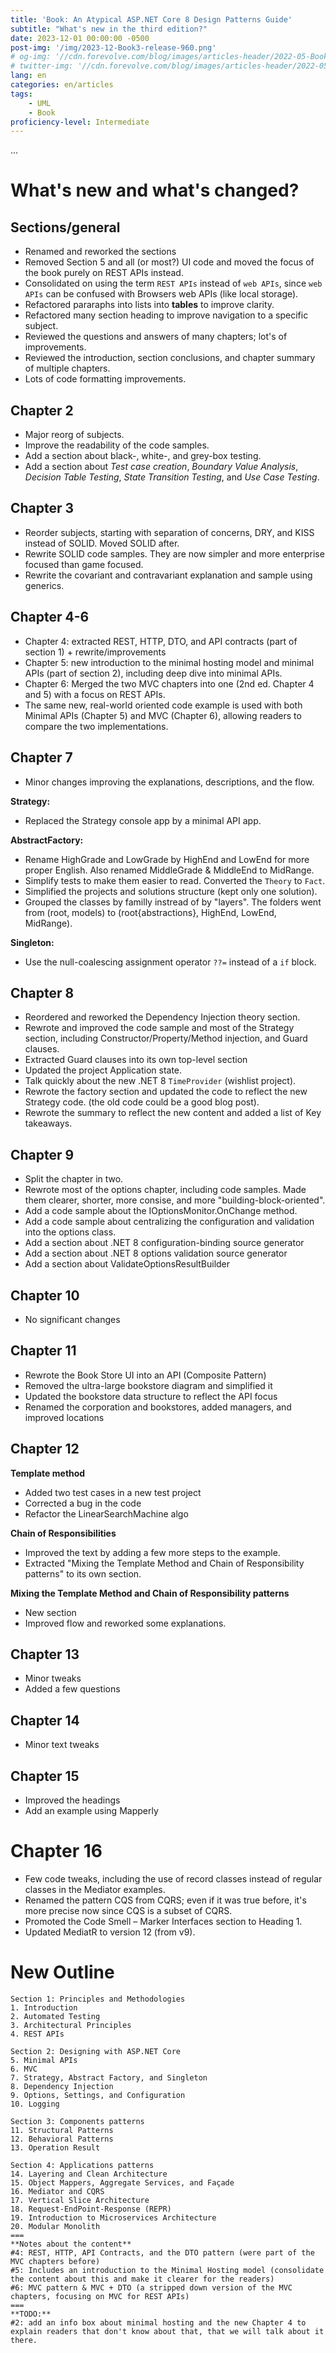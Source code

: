```yaml
---
title: 'Book: An Atypical ASP.NET Core 8 Design Patterns Guide'
subtitle: "What's new in the third edition?"
date: 2023-12-01 00:00:00 -0500
post-img: '/img/2023-12-Book3-release-960.png'
# og-img: '//cdn.forevolve.com/blog/images/articles-header/2022-05-Book2-release-LinkedIn.png'
# twitter-img: '//cdn.forevolve.com/blog/images/articles-header/2022-05-Book2-release-LinkedIn.png'
lang: en
categories: en/articles
tags:
    - UML
    - Book
proficiency-level: Intermediate
---
```


...

# What's new and what's changed?

## Sections/general

-   Renamed and reworked the sections
-   Removed Section 5 and all (or most?) UI code and moved the focus of the book purely on REST APIs instead.
-   Consolidated on using the term `REST APIs` instead of `web APIs`, since `web APIs` can be confused with Browsers web APIs (like local storage).
-   Refactored pararaphs into lists into **tables** to improve clarity.
-   Refactored many section heading to improve navigation to a specific subject.
-   Reviewed the questions and answers of many chapters; lot's of improvements.
-   Reviewed the introduction, section conclusions, and chapter summary of multiple chapters.
-   Lots of code formatting improvements.

## Chapter 2

-   Major reorg of subjects.
-   Improve the readability of the code samples.
-   Add a section about black-, white-, and grey-box testing.
-   Add a section about _Test case creation_, _Boundary Value Analysis_, _Decision Table Testing_, _State Transition Testing_, and _Use Case Testing_.

## Chapter 3

-   Reorder subjects, starting with separation of concerns, DRY, and KISS instead of SOLID. Moved SOLID after.
-   Rewrite SOLID code samples. They are now simpler and more enterprise focused than game focused.
-   Rewrite the covariant and contravariant explanation and sample using generics.

## Chapter 4-6

-   Chapter 4: extracted REST, HTTP, DTO, and API contracts (part of section 1) + rewrite/improvements
-   Chapter 5: new introduction to the minimal hosting model and minimal APIs (part of section 2), including deep dive into minimal APIs.
-   Chapter 6: Merged the two MVC chapters into one (2nd ed. Chapter 4 and 5) with a focus on REST APIs.
-   The same new, real-world oriented code example is used with both Minimal APIs (Chapter 5) and MVC (Chapter 6), allowing readers to compare the two implementations.

## Chapter 7

-   Minor changes improving the explanations, descriptions, and the flow.

**Strategy:**

-   Replaced the Strategy console app by a minimal API app.

**AbstractFactory:**

-   Rename HighGrade and LowGrade by HighEnd and LowEnd for more proper English. Also renamed MiddleGrade & MiddleEnd to MidRange.
-   Simplify tests to make them easier to read. Converted the `Theory` to `Fact`.
-   Simplified the projects and solutions structure (kept only one solution).
-   Grouped the classes by familly instread of by "layers". The folders went from (root, models) to (root{abstractions}, HighEnd, LowEnd, MidRange).

**Singleton:**

-   Use the null-coalescing assignment operator `??=` instead of a `if` block.

## Chapter 8

-   Reordered and reworked the Dependency Injection theory section.
-   Rewrote and improved the code sample and most of the Strategy section, including Constructor/Property/Method injection, and Guard clauses.
-   Extracted Guard clauses into its own top-level section
-   Updated the project Application state.
-   Talk quickly about the new .NET 8 `TimeProvider` (wishlist project).
-   Rewrote the factory section and updated the code to reflect the new Strategy code. (the old code could be a good blog post).
-   Rewrote the summary to reflect the new content and added a list of Key takeaways.

## Chapter 9

-   Split the chapter in two.
-   Rewrote most of the options chapter, including code samples. Made them clearer, shorter, more consise, and more "building-block-oriented".
-   Add a code sample about the IOptionsMonitor.OnChange method.
-   Add a code sample about centralizing the configuration and validation into the options class.
-   Add a section about .NET 8 configuration-binding source generator
-   Add a section about .NET 8 options validation source generator
-   Add a section about ValidateOptionsResultBuilder

## Chapter 10

-   No significant changes

## Chapter 11

-   Rewrote the Book Store UI into an API (Composite Pattern)
-   Removed the ultra-large bookstore diagram and simplified it
-   Updated the bookstore data structure to reflect the API focus
-   Renamed the corporation and bookstores, added managers, and improved locations

## Chapter 12

**Template method**

-   Added two test cases in a new test project
-   Corrected a bug in the code
-   Refactor the LinearSearchMachine algo

**Chain of Responsibilities**

-   Improved the text by adding a few more steps to the example.
-   Extracted "Mixing the Template Method and Chain of Responsibility patterns" to its own section.

**Mixing the Template Method and Chain of Responsibility patterns**

-   New section
-   Improved flow and reworked some explanations.

## Chapter 13

-   Minor tweaks
-   Added a few questions

## Chapter 14

-   Minor text tweaks

## Chapter 15

-   Improved the headings
-   Add an example using Mapperly

# Chapter 16

-   Few code tweaks, including the use of record classes instead of regular classes in the Mediator examples.
-   Renamed the pattern CQS from CQRS; even if it was true before, it's more precise now since CQS is a subset of CQRS.
-   Promoted the Code Smell – Marker Interfaces section to Heading 1.
-   Updated MediatR to version 12 (from v9).

# New Outline

```
Section 1: Principles and Methodologies
1. Introduction
2. Automated Testing
3. Architectural Principles
4. REST APIs

Section 2: Designing with ASP.NET Core
5. Minimal APIs
6. MVC
7. Strategy, Abstract Factory, and Singleton
8. Dependency Injection
9. Options, Settings, and Configuration
10. Logging

Section 3: Components patterns
11. Structural Patterns
12. Behavioral Patterns
13. Operation Result

Section 4: Applications patterns
14. Layering and Clean Architecture
15. Object Mappers, Aggregate Services, and Façade
16. Mediator and CQRS
17. Vertical Slice Architecture
18. Request-EndPoint-Response (REPR)
19. Introduction to Microservices Architecture
20. Modular Monolith
===
**Notes about the content**
#4: REST, HTTP, API Contracts, and the DTO pattern (were part of the MVC chapters before)
#5: Includes an introduction to the Minimal Hosting model (consolidate the content about this and make it clearer for the readers)
#6: MVC pattern & MVC + DTO (a stripped down version of the MVC chapters, focusing on MVC for REST APIs)
===
**TODO:**
#2: add an info box about minimal hosting and the new Chapter 4 to explain readers that don't know about that, that we will talk about it there.
```
